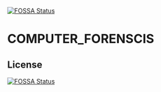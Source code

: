 [![FOSSA Status](https://app.fossa.io/api/projects/git%2Bgithub.com%2Fbarthskywalker%2FCOMPUTER_FORENSCIS.svg?type=shield)](https://app.fossa.io/projects/git%2Bgithub.com%2Fbarthskywalker%2FCOMPUTER_FORENSCIS?ref=badge_shield)

# COMPUTER_FORENSCIS

## License
[![FOSSA Status](https://app.fossa.io/api/projects/git%2Bgithub.com%2Fbarthskywalker%2FCOMPUTER_FORENSCIS.svg?type=large)](https://app.fossa.io/projects/git%2Bgithub.com%2Fbarthskywalker%2FCOMPUTER_FORENSCIS?ref=badge_large)